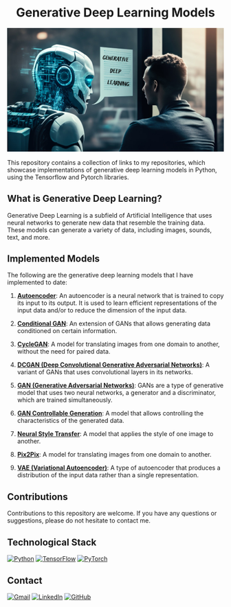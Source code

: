 # <h1 align="center">**Generative Deep Learning Models**</h1>

<p align="center">
<img src="GenerativeDeepLearning.png"> 
</p>

This repository contains a collection of links to my repositories, which showcase implementations of generative deep learning models in Python, using the Tensorflow and Pytorch libraries.

## **What is Generative Deep Learning?**

Generative Deep Learning is a subfield of Artificial Intelligence that uses neural networks to generate new data that resemble the training data. These models can generate a variety of data, including images, sounds, text, and more.

## **Implemented Models**

The following are the generative deep learning models that I have implemented to date:

1. [**Autoencoder**](): An autoencoder is a neural network that is trained to copy its input to its output. It is used to learn efficient representations of the input data and/or to reduce the dimension of the input data. 

2. [**Conditional GAN**](): An extension of GANs that allows generating data conditioned on certain information. 

3. [**CycleGAN**](): A model for translating images from one domain to another, without the need for paired data. 

4. [**DCGAN (Deep Convolutional Generative Adversarial Networks)**](): A variant of GANs that uses convolutional layers in its networks. 

5. [**GAN (Generative Adversarial Networks)**](): GANs are a type of generative model that uses two neural networks, a generator and a discriminator, which are trained simultaneously. 

6. [**GAN Controllable Generation**](): A model that allows controlling the characteristics of the generated data. 

7. [**Neural Style Transfer**](): A model that applies the style of one image to another. 

8. [**Pix2Pix**](): A model for translating images from one domain to another. 

9. [**VAE (Variational Autoencoder)**](): A type of autoencoder that produces a distribution of the input data rather than a single representation. 

## **Contributions**

Contributions to this repository are welcome. If you have any questions or suggestions, please do not hesitate to contact me.

## **Technological Stack**
[![Python](https://img.shields.io/badge/Python-3776AB?style=for-the-badge&logo=python&logoColor=white&labelColor=101010)](https://docs.python.org/3/) 
[![TensorFlow](https://img.shields.io/badge/TensorFlow-FF6F00?style=for-the-badge&logo=tensorflow&logoColor=white&labelColor=101010)](https://www.tensorflow.org/api_docs)
[![PyTorch](https://img.shields.io/badge/PyTorch-EE4C2C?style=for-the-badge&logo=pytorch&logoColor=white&labelColor=101010)](https://pytorch.org/docs/stable/index.html)

## **Contact**
[![Gmail](https://img.shields.io/badge/Gmail-D14836?style=for-the-badge&logo=gmail&logoColor=white&labelColor=101010)](mailto:jerson.gimenesbeltran@gmail.com)
[![LinkedIn](https://img.shields.io/badge/LinkedIn-0077B5?style=for-the-badge&logo=linkedin&logoColor=white&labelColor=101010)](https://www.linkedin.com/in/jerson-gimenes-beltran/)
[![GitHub](https://img.shields.io/badge/GitHub-181717?style=for-the-badge&logo=github&logoColor=white&labelColor=101010)](https://github.com/JersonGB22/)